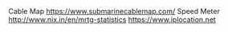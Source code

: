 
Cable Map https://www.submarinecablemap.com/
Speed Meter http://www.nix.in/en/mrtg-statistics
https://www.iplocation.net

